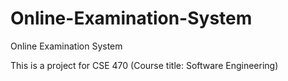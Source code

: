 # Online-Examination-System
Online Examination System

This is a project for CSE 470 (Course title: Software Engineering)
